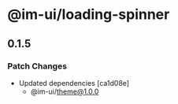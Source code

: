 # @im-ui/loading-spinner

## 0.1.5
### Patch Changes

- Updated dependencies [ca1d08e]
  - @im-ui/theme@1.0.0
